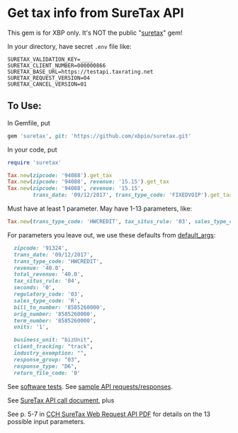 # Get tax info from SureTax API

This gem is for XBP only. It's NOT the public "[suretax](https://github.com/Hello-Labs/suretax)" gem!

In your directory, have secret `.env` file like:
```
SURETAX_VALIDATION_KEY=____
SURETAX_CLIENT_NUMBER=000000866
SURETAX_BASE_URL=https://testapi.taxrating.net
SURETAX_REQUEST_VERSION=04
SURETAX_CANCEL_VERSION=01
```
## To Use:

In Gemfile, put
```ruby
gem 'suretax', git: 'https://github.com/xbpio/suretax.git'
```
In your code, put
```ruby
require 'suretax'

Tax.new(zipcode: '94088').get_tax
Tax.new(zipcode: '94088', revenue: '15.15').get_tax
Tax.new(zipcode: '94088', revenue: '15.15',
        trans_date: '09/12/2017', trans_type_code: 'FIXEDVOIP').get_tax
```

Must have at least 1 parameter. May have 1-13 parameters, like:

```ruby
Tax.new(trans_type_code: 'HWCREDIT', tax_situs_rule: '03', sales_type_code: 'B',...).get_tax
```
For parameters you leave out, we use these defaults from [default_args](https://github.com/xbpio/suretax/blob/master/lib/suretax/get_tax.rb):

```ruby
  zipcode: '91324',
  trans_date: '09/12/2017',
  trans_type_code: 'HWCREDIT',
  revenue: '40.0',
  total_revenue: '40.0',
  tax_situs_rule: '04',
  seconds: '0',
  regulatory_code: '03',
  sales_type_code: 'R',
  bill_to_number: '8585260000',
  orig_number: '8585260000',
  term_number: '8585260000',
  units: '1',

  business_unit: "bizUnit",
  client_tracking: "track",
  industry_exemption: "",
  response_group: "03",
  response_type: "D6",
  return_file_code: '0'
```

See [software tests](https://github.com/xbpio/suretax/blob/master/spec/get_tax_spec.rb). See [sample API requests/responses](https://github.com/xbpio/suretax/blob/master/spec/support/request_helper.rb).

See [SureTax API call document](https://confluence.qualityspeaks.com/display/DEVPROCEDURES/SureTax+API+Call), plus

See p. 5-7 in [CCH SureTax Web Request API PDF](https://confluence.qualityspeaks.com/display/DEVPROCEDURES/SureTax+API+Call?preview=/16551209/16551210/CCH%20SureTax%20-%20Web%20Request%20API_v2.2.2%20(2)%20(1).pdf) for details on the 13 possible input parameters.
